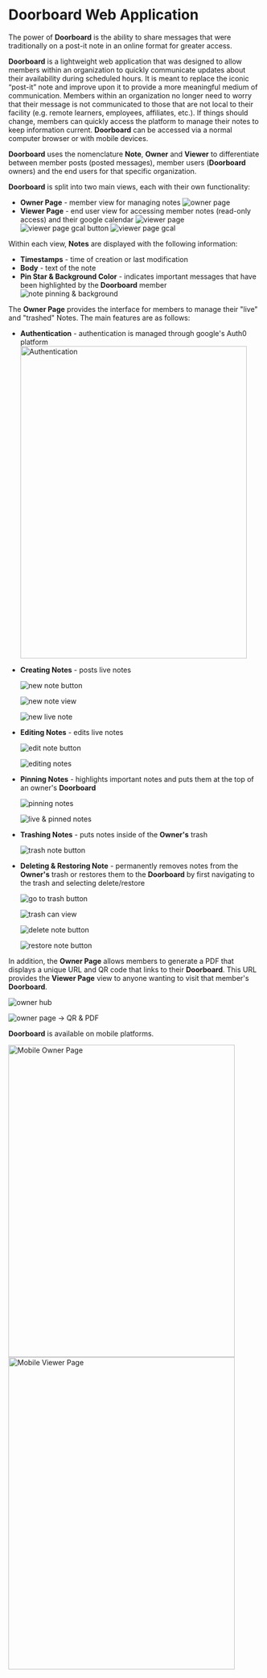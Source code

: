 # Doorboard Web Application

The power of **Doorboard** is the ability to share messages that were traditionally on a post-it note in an online format for greater access.

**Doorboard** is a lightweight web application that was designed to allow members within an organization to quickly communicate updates about their availability during scheduled hours. It is meant to replace the iconic “post-it” note and improve upon it to provide a more meaningful medium of communication. Members within an organization no longer need to worry that their message is not communicated to those that are not local to their facility (e.g. remote learners, employees, affiliates, etc.). If things should change, members can quickly access the platform to manage their notes to keep information current. **Doorboard** can be accessed via a normal computer browser or with mobile devices.

**Doorboard** uses the nomenclature **Note**, **Owner** and **Viewer** to differentiate between member posts (posted messages), member users (**Doorboard** owners) and the end users for that specific organization.

**Doorboard** is split into two main views, each with their own functionality:
- **Owner Page** - member view for managing notes
  ![owner page](doorboard_pamphlet_images/Doorboard%20Owner%20Page.png)
- **Viewer Page** - end user view for accessing member notes (read-only access) and their google calendar
  ![viewer page](doorboard_pamphlet_images/Doorboard%20Viewer%20Page.png)
  ![viewer page gcal button](doorboard_pamphlet_images/Doorboard%20g-cal%20button.png)
  ![viewer page gcal](doorboard_pamphlet_images/Doorboard%20-%20Gcal%20view.png)

Within each view, **Notes** are displayed with the following information:
- **Timestamps** - time of creation or last modification
- **Body** - text of the note
- **Pin Star & Background Color** - indicates important messages that have been highlighted by the **Doorboard** member
  ![note pinning & background](doorboard_pamphlet_images/Doorboard%20Live%20&%20Pinned%20Notes.png)

The **Owner Page** provides the interface for members to manage their "live" and "trashed" Notes. The main features are as follows:
- **Authentication** - authentication is managed through google's Auth0 platform
  <img src="/doorboard_pamphlet_images/Doorboard%20Auth0%20Login.png" alt="Authentication" width = "450" height = "620"/>

- **Creating Notes** - posts live notes

  ![new note button](doorboard_pamphlet_images/Doorboard%20Add%20Note%20Button.png)

  ![new note view](doorboard_pamphlet_images/Doorboard%20New%20Note%20View.png)

  ![new live note](doorboard_pamphlet_images/Doorboard%20Live%20Note.png)

- **Editing Notes** - edits live notes

  ![edit note button](doorboard_pamphlet_images/Doorboard%20Edit%20Note%20Button.png)

  ![editing notes](doorboard_pamphlet_images/Doorboard%20Edit%20Note%20View.png)

- **Pinning Notes** - highlights important notes and puts them at the top of an owner's **Doorboard**

  ![pinning notes](doorboard_pamphlet_images/Doorboard%20%20Pin%20Note%20Button.png)

  ![live & pinned notes](doorboard_pamphlet_images/Doorboard%20Live%20&%20Pinned%20Notes.png)

- **Trashing Notes** - puts notes inside of the **Owner's** trash

  ![trash note button](doorboard_pamphlet_images/Doorboard%20Move%20Note%20to%20Trash%20Button.png)

- **Deleting & Restoring Note** - permanently removes notes from the **Owner's** trash or restores them to the **Doorboard** by first navigating to the trash and selecting delete/restore

  ![go to trash button](doorboard_pamphlet_images/Doorboard%20Trash%20Can%20Button.png)

  ![trash can view](doorboard_pamphlet_images/Doorboard%20Trash%20Can%20View.png)

  ![delete note button](doorboard_pamphlet_images/Doorboard%20Delete%20from%20Trash%20Button.png)

  ![restore note button](doorboard_pamphlet_images/Doorboard%20Restore%20Note%20Button.png)

In addition, the **Owner Page** allows members to generate a PDF that displays a unique URL and QR code that links to their **Doorboard**. This URL provides the **Viewer Page** view to anyone wanting to visit that member's **Doorboard**.

  ![owner hub](doorboard_pamphlet_images/Doorboard%20Owner%20Hub.png)

  ![owner page -> QR & PDF](doorboard_pamphlet_images/Doorboard%20QR%20Code:PDF.png)

**Doorboard** is available on mobile platforms.

  <img src="/doorboard_pamphlet_images/Doorboard%20Mobile%20Owner%20View.png" alt="Mobile Owner Page" width = "450" height = "620"/>

  <img src="/doorboard_pamphlet_images/Doorboard%20Mobile%20Viewer%20View.png" alt="Mobile Viewer Page" width = "450" height = "620"/>

